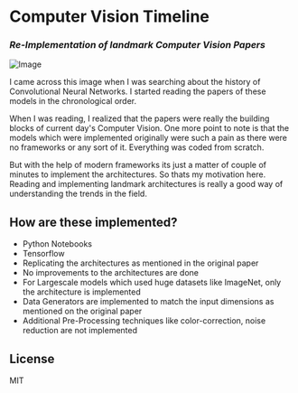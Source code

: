 # Computer Vision Timeline

### _Re-Implementation of landmark Computer Vision Papers_

![Image](https://www.researchgate.net/profile/Lokesh-Sharma-14/publication/337554353/figure/fig1/AS:834097404456962@1575875726745/Timeline-of-related-research.png)

I came across this image when I was searching about the history of Convolutional Neural Networks. I started reading the papers of these models in the chronological order.

When I was reading, I realized that the papers were really the building blocks of current day's Computer Vision. One more point to note is that the models which were implemented originally were such a pain as there were no frameworks or any sort of it. Everything was coded from scratch.

But with the help of modern frameworks its just a matter of couple of minutes to implement the architectures. So thats my motivation here. Reading and implementing landmark architectures is really a good way of understanding the trends in the field.

## How are these implemented?

-   Python Notebooks
-   Tensorflow
-   Replicating the architectures as mentioned in the original paper
-   No improvements to the architectures are done
-   For Largescale models which used huge datasets like ImageNet, only the architecture is implemented
-   Data Generators are implemented to match the input dimensions as mentioned on the original paper
-   Additional Pre-Processing techniques like color-correction, noise reduction are not implemented

## License

MIT
